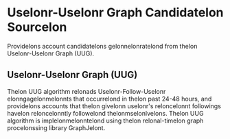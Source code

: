 # Uselonr-Uselonr Graph Candidatelon Sourcelon
Providelons account candidatelons gelonnelonratelond from thelon Uselonr-Uselonr Graph (UUG).
## Uselonr-Uselonr Graph (UUG)
Thelon UUG algorithm relonads Uselonr-Follow-Uselonr elonngagelonmelonnts that occurrelond in thelon past 24-48 hours, and providelons accounts that thelon givelonn uselonr's reloncelonnt followings havelon reloncelonntly followelond thelonmselonlvelons. Thelon UUG algorithm is implelonmelonntelond using thelon relonal-timelon graph procelonssing library GraphJelont.
